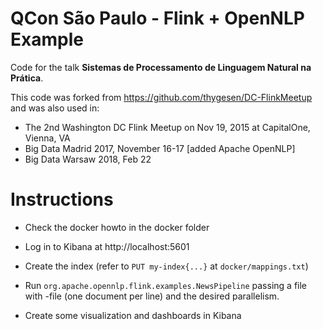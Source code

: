 # QCon São Paulo - Flink + OpenNLP Example

Code for the talk **Sistemas de Processamento de Linguagem Natural na Prática**.

This code was forked from https://github.com/thygesen/DC-FlinkMeetup and was also used in:

* The 2nd Washington DC Flink Meetup on Nov 19, 2015 at CapitalOne, Vienna, VA
* Big Data Madrid 2017, November 16-17 [added Apache OpenNLP]
* Big Data Warsaw 2018, Feb 22

# Instructions

* Check the docker howto in the docker folder

* Log in to Kibana at http://localhost:5601

* Create the index (refer to `PUT my-index{...}` at `docker/mappings.txt`)

* Run `org.apache.opennlp.flink.examples.NewsPipeline` passing a file with -file (one document per line) and the desired parallelism.

* Create some visualization and dashboards in Kibana